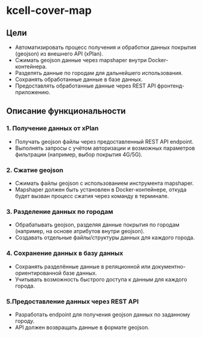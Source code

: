 # kcell-cover-map

## Цели
- Автоматизировать процесс получения и обработки данных покрытия (geojson) из внешнего API (xPlan).
- Сжимать geojson данные через mapshaper внутри Docker-контейнера.
- Разделять данные по городам для дальнейшего использования.
- Сохранять обработанные данные в базе данных.
- Предоставлять обработанные данные через REST API фронтенд-приложению.

## Описание функциональности
### 1. Получение данных от xPlan
- Получать geojson файлы через предоставленный REST API endpoint.
- Выполнять запросы с учётом авторизации и возможных параметров фильтрации (например, выбор покрытия 4G/5G).

### 2. Сжатие geojson
- Сжимать файлы geojson с использованием инструмента mapshaper.
- Mapshaper должен быть установлен в Docker-контейнере, откуда будет вызван процесс сжатия через команду в терминале.

### 3. Разделение данных по городам
- Обрабатывать geojson, разделяя данные покрытия по городам (например, на основе атрибутов внутри geojson).
- Создавать отдельные файлы/структуры данных для каждого города.

### 4. Сохранение данных в базу данных
- Сохранять разделённые данные в реляционной или документно-ориентированной базе данных.
- Учитывать возможность быстрого доступа к данным для каждого города.

### 5.Предоставление данных через REST API
- Разработать endpoint для получения geojson данных по заданному городу.
- API должен возвращать данные в формате geojson.
